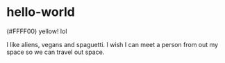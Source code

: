 # hello-world

(#FFFF00) yellow! lol

I like aliens, vegans and spaguetti. 
I wish I can meet a person from out my space so we can travel out space.

